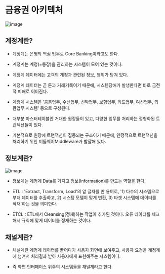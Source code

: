 # 금융권 아키텍처

![image](https://user-images.githubusercontent.com/77392444/110052381-e0823f80-7d9a-11eb-9f18-ea4b62187084.png)

## 계정계란?

- 계정계는 은행의 핵심 업무로 Core Banking이라고도 한다.

- 계정계는 계정(=통장)을 관리하는 시스템이 모여 있는 것이다.

- 계정계 데이터에는 고객의 계정과 관련된 정보, 행위가 담겨 있다.

- 계정계 데이터는 곧 돈과 거래기록이기 때문에, 시스템장애가 발생한다면 바로 금전적 피해로 이어진다.

- 계정계 시스템은 '공통업무, 수신업무, 신탁업무, 보험업무, 카드업무, 여신업무, 외환업무 시스템' 등으로 구성된다.

- 대부분 마스터테이블인 거대한 원장들이 있고, 다양한 업무를 처리하는 정형화된 트랜잭션들이 있다.

- 기본적으로 원장에 트랜잭션이 집중되는 구조이기 때문에, 안정적으로 트랜잭션을 처리하기 위한 미들웨어Middleware가 발달해 있다.



## 정보계란?

![image](https://user-images.githubusercontent.com/77392444/110054670-dfeba800-7d9e-11eb-959e-8a7b25dc6b99.png)

- 정보계는 계정계 Data를 가지고 정보(Information)를 만드는 역할을 한다.

- ETL : 'Extract, Transform, Load'의 앞 글자를 딴 용어로, '1) 다수의 시스템으로부터 데이터를 추출하고, 2) 시스템 모델이 맞게 변환, 3) 타겟 시스템에 데이터를 적재'하는 것을 의미한다. 

- ETCL : ETL에서 Cleansing(정재)하는 작업이 추가된 것이다. 오류 데이터를 체크해서 규칙에 맞게 데이터를 정재하는 것이다. 

## 채널계란?

- 채널계란 계정계 데이터를 끌어다가 사용자 화면에 보여주고, 사용자 요청을 계정계에 넘겨서 처리결과 받아 사용자에게 표현해주는 시스템이다.

- 즉 화면 인터페이스 위주의 시스템들을 채널계라고 한다.

